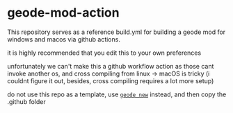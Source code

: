 # geode-mod-action

This repository serves as a reference build.yml for building a geode mod for windows and macos via github actions.

it is highly recommended that you edit this to your own preferences

unfortunately we can't make this a github workflow action as those cant invoke another os, and cross compiling from linux -> macOS is tricky (i couldnt figure it out, besides, cross compiling requires a lot more setup)

do not use this repo as a template, use [`geode new`](https://docs.geode-sdk.org/geode/creating) instead, and then copy the .github folder